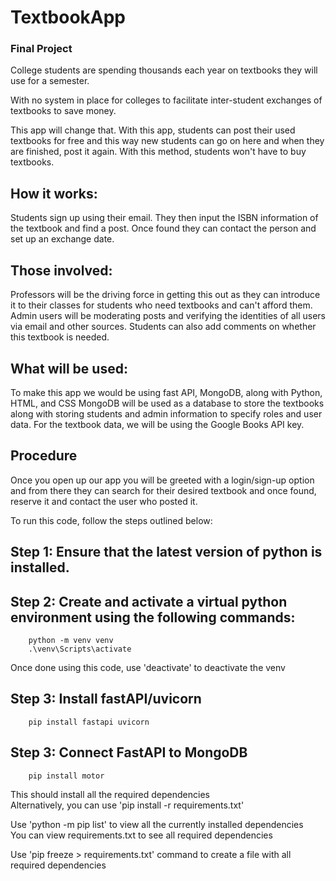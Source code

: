 # TextbookApp
### Final Project

College students are spending thousands each year on textbooks they will use for a semester. <br>

With no system in place for colleges to facilitate inter-student exchanges of textbooks to save money. <br>

This app will change that. With this app, students can post their used textbooks for free and this way new students can go on here and when they are finished, post it again. With this method, students won't have to buy textbooks.<br>

## How it works: 
Students sign up using their email. They then input the ISBN information of the textbook and find a post. Once found they can contact the person and set up an exchange date.

## Those involved: 
Professors will be the driving force in getting this out as they can introduce it to their classes for students who need textbooks and can't afford them. Admin users will be moderating posts and verifying the identities of all users via email and other sources. Students can also add comments on whether this textbook is needed.

## What will be used: 
To make this app we would be using fast API, MongoDB, along with Python, HTML, and CSS MongoDB will be used as a database to store the textbooks along with storing students and admin information to specify roles and user data. For the textbook data, we will be using the Google Books API key.

## Procedure
Once you open up our app you will be greeted with a login/sign-up option and from there they can search for their desired textbook and once found, reserve it and contact the user who posted it. 

To run this code, follow the steps outlined below: <br>

## Step 1: Ensure that the latest version of python is installed. <br>

## Step 2: Create and activate a virtual python environment using the following commands: <br>
        python -m venv venv
        .\venv\Scripts\activate

Once done using this code, use 'deactivate' to deactivate the venv <br>

## Step 3: Install fastAPI/uvicorn <br>
        pip install fastapi uvicorn

## Step 3: Connect FastAPI to MongoDB <br>
        pip install motor


This should install all the required dependencies <br>
Alternatively, you can use 'pip install -r requirements.txt' <br>

Use 'python -m pip list' to view all the currently installed dependencies <br>
You can view requirements.txt to see all required dependencies <br>

Use 'pip freeze > requirements.txt' command to create a file with all required dependencies


